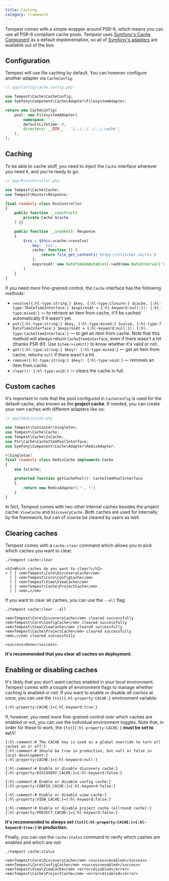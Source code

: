 ```yaml
---
title: Caching
category: framework
---
```


Tempest comes with a simple wrapper around PSR-6, which means you can use all PSR-6 compliant cache pools. Tempest uses [Symfony's Cache Component](https://symfony.com/doc/current/components/cache.html) as a default implementation, so all of [Symfony's adapters](https://symfony.com/doc/current/components/cache.html#available-cache-adapters) are available out of the box.

## Configuration

Tempest will use file caching by default. You can however configure another adapter via `CacheConfig`:

```php
// app/Config/cache.config.php

use Tempest\Cache\CacheConfig;
use Symfony\Component\Cache\Adapter\FilesystemAdapter;

return new CacheConfig(
    pool: new FilesystemAdapter(
        namespace: '',
        defaultLifetime: 0,
        directory: __DIR__ . '/../../../../.cache',
    ),
);
```

## Caching

To be able to cache stuff, you need to inject the `Cache` interface wherever you need it, and you're ready to go:

```php
// app/RssController.php

use Tempest\Cache\Cache;
use Tempest\Router\Response;

final readonly class RssController
{
    public function __construct(
        private Cache $cache
    ) {}

    public function __invoke(): Response
    {
        $rss = $this->cache->resolve(
            key: 'rss',
            cache: function () {
                return file_get_contents('https://stitcher.io/rss')
            },
            expiresAt: new DateTimeImmutable()->add(new DateInterval('P1D'))
        )
    }
}
```

If you need more fine-grained control, the `Cache` interface has the following methods:

- `resolve({:hl-type:string:} $key, {:hl-type:Closure:} $cache, {:hl-type:?DateTimeInterface:} $expiresAt = {:hl-keyword:null:}): {:hl-type:mixed:}` — to retrieve an item from cache, it'll be cached automatically if it wasn't yet.
- `put({:hl-type:string:} $key, {:hl-type:mixed:} $value, {:hl-type:?DateTimeInterface:} $expiresAt = {:hl-keyword:null:}): {:hl-type:CacheItemInterface:}` — to get an item from cache. Note that this method will always return `CacheItemInterface`, even if there wasn't a hit (thanks PSR-6!). Use `$item->isHit()` to know whether it's valid or not.
- `get({:hl-type:string:} $key): {:hl-type:mixed:}` — get an item from cache, returns `null` if there wasn't a hit.
- `remove({:hl-type:string:} $key): {:hl-type:void:}` — removes an item from cache.
- `clear(): {:hl-type:void:}` — clears the cache in full.

## Custom caches

It's important to note that the pool configured in `CacheConfig` is used for the default cache, also known as the **project cache**. If needed, you can create your own caches with different adapters like so:

```php
// app/RedisCache.php

use Tempest\Container\Singleton;
use Tempest\Cache\Cache;
use Tempest\Cache\IsCache;
use Psr\Cache\CacheItemPoolInterface;
use Symfony\Component\Cache\Adapter\RedisAdapter;

#[Singleton]
final readonly class RedisCache implements Cache
{
    use IsCache;

    protected function getCachePool(): CacheItemPoolInterface
    {
        return new RedisAdapter(/* … */)
    }
}
```

In fact, Tempest comes with two other internal caches besides the project cache: `ViewCache` and `DiscoveryCache`. Both caches are used for internally by the framework, but can of course be cleared by users as well.

## Clearing caches

Tempest comes with a `cache:clear` command which allows you to pick which caches you want to clear:

```console
./tempest cache:clear

<h2>Which caches do you want to clear?</h2>
> [ ] <em>Tempest\Core\DiscoveryCache</em>
  [ ] <em>Tempest\Core\ConfigCache</em>
  [ ] <em>Tempest\View\ViewCache</em>
  [ ] <em>Tempest\Cache\ProjectCache</em>
  [ ] <em>…</em>
```

If you want to clear all caches, you can use the `--all` flag:

```console
./tempest cache:clear --all

<em>Tempest\Core\DiscoveryCache</em> cleared successfully
<em>Tempest\Core\ConfigCache</em> cleared successfully
<em>Tempest\View\ViewCache</em> cleared successfully
<em>Tempest\Cache\ProjectCache</em> cleared successfully
<em>…</em> cleared successfully

<success>Done</success>
```

**It's recommended that you clear all caches on deployment.**

## Enabling or disabling caches

It's likely that you don't want caches enabled in your local environment. Tempest comes with a couple of environment flags to manage whether caching is enabled or not. If you want to enable or disable _all caches_ at once, you can use the `{txt}{:hl-property:CACHE:}` environment variable:

```txt
{:hl-property:CACHE:}={:hl-keyword:true:}
```

If, however, you need more fine-grained control over which caches are enabled or not, you can use the individual environment toggles. Note that, in order for these to work, the `{txt}{:hl-property:CACHE:}` **must be set to `null`**!

```env
{:hl-comment:# The CACHE key is used as a global override to turn all caches on or off:}
{:hl-comment:# Should be true in production, but null or false in local development:}
{:hl-property:CACHE:}={:hl-keyword:null:}

{:hl-comment:# Enable or disable discovery cache:}
{:hl-property:DISCOVERY_CACHE:}={:hl-keyword:false:}

{:hl-comment:# Enable or disable config cache:}
{:hl-property:CONFIG_CACHE:}={:hl-keyword:false:}

{:hl-comment:# Enable or disable view cache:}
{:hl-property:VIEW_CACHE:}={:hl-keyword:false:}

{:hl-comment:# Enable or disable project cache (allround cache):}
{:hl-property:PROJECT_CACHE:}={:hl-keyword:false:}
```

**It's recommended to always set `{txt}{:hl-property:CACHE:}={:hl-keyword:true:}` in production.**

Finally, you can use the `cache:status` command to verify which cashes are enabled and which are not:

```console
./tempest cache:status

<em>Tempest\Core\DiscoveryCache</em> <success>enabled</success>
<em>Tempest\Core\ConfigCache</em> <success>enabled</success>
<em>Tempest\View\ViewCache</em> <error>disabled</error>
<em>Tempest\Cache\ProjectCache</em> <error>disabled</error>
```
